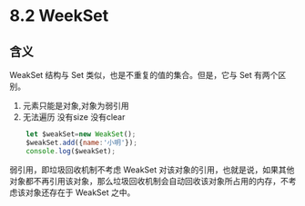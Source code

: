 # 8.2 WeekSet

## 含义
WeakSet 结构与 Set 类似，也是不重复的值的集合。但是，它与 Set 有两个区别。

1. 元素只能是对象,对象为弱引用
2. 无法遍历 没有size 没有clear

```js
    let $weakSet=new WeakSet();
    $weakSet.add({name:'小明'});
    console.log($weakSet);
```
弱引用，即垃圾回收机制不考虑 WeakSet 对该对象的引用，也就是说，如果其他对象都不再引用该对象，那么垃圾回收机制会自动回收该对象所占用的内存，不考虑该对象还存在于 WeakSet 之中。